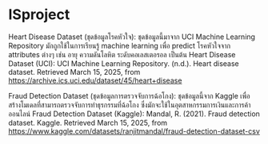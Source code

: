 # ISproject

Heart Disease Dataset (ชุดข้อมูลโรคหัวใจ): 
ชุดข้อมูลนี้มาจาก UCI Machine Learning Repository มักถูกใช้ในการเรียนรู้ machine learning เพื่อ predict โรคหัวใจจาก attributes ต่างๆ เช่น อายุ ความดันโลหิต ระดับคอเลสเตอรอล เป็นต้น
  Heart Disease Dataset (UCI): UCI Machine Learning Repository. (n.d.). Heart disease dataset. Retrieved March 15, 2025, from https://archive.ics.uci.edu/dataset/45/heart+disease

Fraud Detection Dataset (ชุดข้อมูลการตรวจจับการฉ้อโกง): 
ชุดข้อมูลนี้จาก Kaggle เพื่อสร้างโมเดลที่สามารถตรวจจับการทำธุรกรรมที่ฉ้อโกง ซึ่งมักจะใช้ในอุตสาหกรรมการเงินและการค้าออนไลน์
  Fraud Detection Dataset (Kaggle): Mandal, R. (2021). Fraud detection dataset. Kaggle. Retrieved March 15, 2025, from https://www.kaggle.com/datasets/ranjitmandal/fraud-detection-dataset-csv
  

